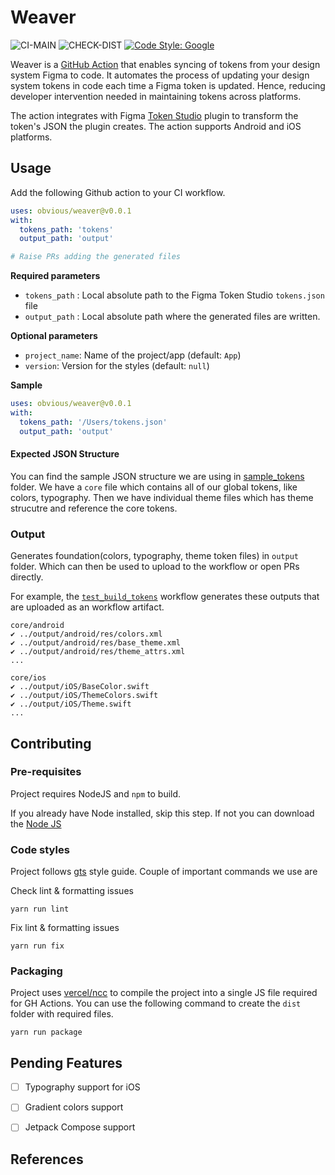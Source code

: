 # Weaver

![CI-MAIN](https://github.com/obvious/weaver/actions/workflows/ci.yml/badge.svg?branch=main)
![CHECK-DIST](https://github.com/obvious/weaver/actions/workflows/check_dist.yml/badge.svg)
[![Code Style: Google](https://img.shields.io/badge/code%20style-google-blueviolet.svg)](https://github.com/google/gts)

Weaver is a [GitHub Action] that enables syncing of tokens from your design system Figma to code. It automates the process of updating your design system tokens in code each time a Figma token is updated. Hence, reducing developer intervention needed in maintaining tokens across platforms. 

The action integrates with Figma [Token Studio](https://www.figma.com/community/plugin/843461159747178978/Tokens-Studio-for-Figma-(Figma-Tokens)) plugin to transform the token's JSON the plugin creates. The action supports Android and iOS platforms. 

## Usage

Add the following Github action to your CI workflow.

```yaml
uses: obvious/weaver@v0.0.1
with:
  tokens_path: 'tokens'
  output_path: 'output'

# Raise PRs adding the generated files
```

**Required parameters**

- `tokens_path` : Local absolute path to the Figma Token Studio `tokens.json` file
- `output_path` : Local absolute path where the generated files are written. 

**Optional parameters**

- `project_name`: Name of the project/app (default: `App`)
- `version`: Version for the styles (default: `null`)

**Sample**

```yaml
uses: obvious/weaver@v0.0.1
with:
  tokens_path: '/Users/tokens.json'
  output_path: 'output'
```



#### Expected JSON Structure

You can find the sample JSON structure we are using in [sample_tokens] folder. We have a `core` file which contains
all of our global tokens, like colors, typography. Then we have individual theme files which has theme strucutre
and reference the core tokens.

### Output

Generates foundation(colors, typography, theme token files) in `output` folder. Which can
then be used to upload to the workflow or open PRs directly.

For example, the [`test_build_tokens`] workflow generates these outputs that are uploaded as an workflow artifact.

```
core/android
✔︎ ../output/android/res/colors.xml
✔︎ ../output/android/res/base_theme.xml
✔︎ ../output/android/res/theme_attrs.xml
...

core/ios
✔︎ ../output/iOS/BaseColor.swift
✔︎ ../output/iOS/ThemeColors.swift
✔︎ ../output/iOS/Theme.swift
...
```

## Contributing

### Pre-requisites

Project requires NodeJS and `npm` to build. 

If you already have Node installed, skip this step. If not you can download the [Node JS]

### Code styles

Project follows [gts] style guide. Couple of important commands we use are

Check lint & formatting issues

```
yarn run lint
```

Fix lint & formatting issues

```
yarn run fix
```

### Packaging

Project uses [vercel/ncc] to compile the project into a single JS file required for GH Actions. You can use
the following command to create the `dist` folder with required files.

```
yarn run package
```

## Pending Features

- [ ] Typography support for iOS

- [ ] Gradient colors support

- [ ] Jetpack Compose support

  

## References 

[Figma Token Studio]: https://tokens.studio/

[Node JS]: https://nodejs.org/en/download/

[gts]: https://github.com/google/gts

[GitHub Action]: https://github.com/features/actions

[`test_build_tokens`]: https://github.com/obvious/weaver/actions/workflows/test_build_tokens.yml

[vercel/ncc]: https://github.com/vercel/ncc

[sample_tokens]: sample_tokens
